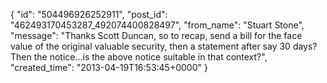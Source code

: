  {
   "id": "504496926252911",
   "post_id": "462493170453287_492074400828497",
   "from_name": "Stuart Stone",
   "message": "Thanks Scott Duncan, so to recap, send a bill for the face value of the original valuable security, then a statement after say 30 days?  Then the notice...is the above notice suitable in that context?",
   "created_time": "2013-04-19T16:53:45+0000"
 }
